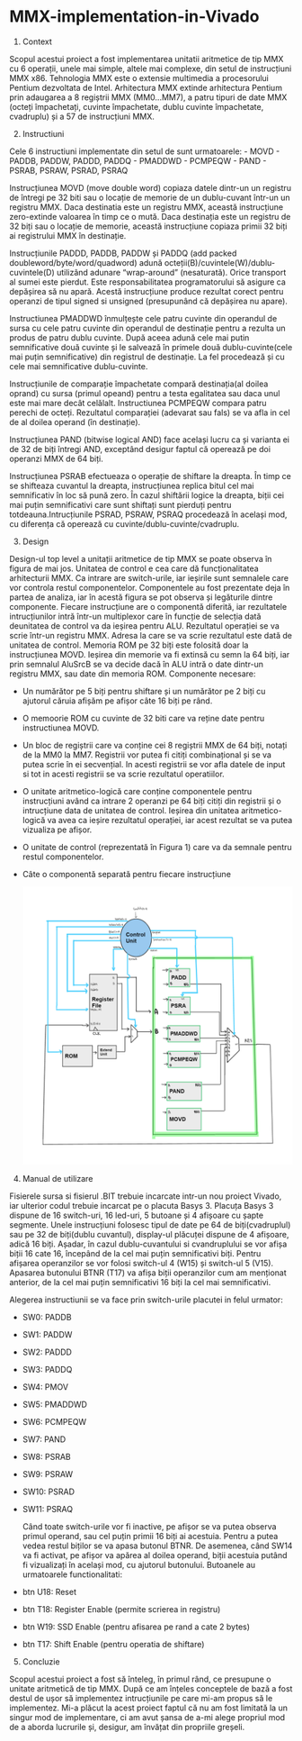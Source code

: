 # MMX-implementation-in-Vivado

1. Context

  Scopul acestui proiect a fost implementarea unitatii aritmetice de tip MMX cu 6 operații, unele mai simple, altele mai complexe, din setul de instrucțiuni MMX x86. 
Tehnologia MMX este o extensie multimedia a procesorului Pentium dezvoltata de Intel. Arhitectura MMX extinde arhitectura Pentium prin adaugarea a 8 regiștrii MMX 
(MM0...MM7), a patru tipuri de date MMX (octeți împachetați, cuvinte împachetate, dublu cuvinte împachetate, cvadruplu) și a 57 de instrucțiuni MMX.

2. Instructiuni

  Cele 6 instructiuni implementate din setul de sunt urmatoarele:
    - MOVD
    - PADDB, PADDW, PADDD, PADDQ
    - PMADDWD
    - PCMPEQW 
    - PAND
    - PSRAB, PSRAW, PSRAD, PSRAQ
    
   Instrucțiunea MOVD (move double word) copiaza datele dintr-un un registru de întregi pe 32 biti sau o locație de memorie de un dublu-cuvant într-un un registru MMX. Daca destinatia este un registru MMX, această instrucțiune zero-extinde valoarea în timp ce o mută. Daca destinația este un registru de 32 biți sau o locație de memorie, această instrucțiune copiaza primii 32 biți ai registrului MMX în destinație.
   
   Instrucțiunile PADDD, PADDB, PADDW și PADDQ (add packed doubleword/byte/word/quadword) adună octeții(B)/cuvintele(W)/dublu-cuvintele(D) utilizând adunare “wrap-around” (nesaturată). Orice transport al sumei este pierdut. Este responsabilitatea programatorului să asigure ca depășirea să nu apară. Acestă instrucțiune produce rezultat corect pentru operanzi de tipul signed si unsigned (presupunând că depășirea nu apare).

   Instructiunea PMADDWD înmulțește cele patru cuvinte din operandul de sursa cu cele patru cuvinte din operandul de destinație pentru a rezulta un produs de patru dublu cuvinte. După aceea adună cele mai putin semnificative două cuvinte și le salvează în primele două dublu-cuvinte(cele mai puțin semnificative) din registrul de destinație. La fel procedează și cu cele mai semnificative dublu-cuvinte.

   Instrucțiunile de comparație împachetate compară destinația(al doilea oprand) cu sursa (primul opeand) pentru a testa egalitatea sau daca unul este mai mare decât celălalt. Instructiunea PCMPEQW compara patru perechi de octeți. Rezultatul comparației (adevarat sau fals) se va afla in cel de al doilea operand (în destinație).

   Instrucțiunea PAND (bitwise logical AND) face același lucru ca și varianta ei de 32 de biți întregi AND, exceptând desigur faptul că operează pe doi operanzi MMX de 64 biți.

   Instrucțiunea PSRAB efectueaza o operație de shiftare la dreapta. În timp ce se shifteaza cuvantul la dreapta, instrucțiunea replica bitul cel mai semnificativ în loc să pună zero. În cazul shiftării logice la dreapta, biții cei mai puțin semnificativi care sunt shiftați sunt pierduți pentru totdeauna.Intrucțiunile PSRAD, PSRAW, PSRAQ procedează în același mod, cu diferența că operează cu cuvinte/dublu-cuvinte/cvadruplu.

3. Design

  Design-ul top level a unitații aritmetice de tip MMX se poate observa în figura de mai jos. Unitatea de control e cea care dă funcționalitatea arhitecturii MMX. Ca intrare are switch-urile, iar ieșirile sunt semnalele care vor controla restul componentelor. Componentele au fost prezentate deja în partea de analiza, iar în acestă figura se pot observa și legăturile dintre componente. Fiecare instrucțiune are o componentă diferită, iar rezultatele intrucțiunilor intră într-un multiplexor care în funcție de selecția dată deunitatea de control va da ieșirea pentru ALU. Rezultatul operației se va scrie într-un registru MMX. Adresa la care se va scrie rezultatul este dată de unitatea de control. Memoria ROM pe 32 biți este folosită doar la instrucțiunea MOVD. Ieșirea din memorie va fi extinsă cu semn la 64 biți, iar prin semnalul AluSrcB se va decide dacă în ALU intră o date dintr-un registru MMX, sau date din memoria ROM.
  Componente necesare: 
- Un numărător pe 5 biți pentru shiftare și un numărător pe 2 biți cu ajutorul căruia afișăm pe afișor câte 16 biți pe rând.
- O memoorie ROM cu cuvinte de 32 biti care va reține date pentru instructiunea MOVD.
- Un bloc de regiștrii care va conține cei 8 regiștrii MMX de 64 biți, notați de la MM0 la MM7. Registrii vor putea fi citiți combinațional și se va putea scrie în ei secvențial. In acesti registrii se vor afla datele de input si tot in acesti registrii se va scrie rezultatul operatiilor.
- O unitate aritmetico-logică care conține componentele pentru instrucțiuni având ca intrare 2 operanzi pe 64 biți citiți din registrii și o intrucțiune data de unitatea de control. Ieșirea din unitatea aritmetico-logică va avea ca ieșire rezultatul operației, iar acest rezultat se va putea vizualiza pe afișor.
- O unitate de control (reprezentată în Figura 1) care va da semnale pentru restul componentelor.
- Câte o componentă separată pentru fiecare instrucțiune

  ![alt text](https://github.com/emmaev9/MMX-implementation-in-Vivado/blob/main/designMMX.png?raw=true)

4. Manual de utilizare
  
  Fisierele sursa si fisierul .BIT trebuie incarcate intr-un nou proiect Vivado, iar ulterior codul trebuie incarcat pe o placuta Basys 3. Placuța Basys 3 dispune de 16 switch-uri, 16 led-uri, 5 butoane și 4 afișoare cu șapte segmente. 
  Unele instrucțiuni folosesc tipul de date pe 64 de biți(cvadruplul) sau pe 32 de biți(dublu cuvantul), display-ul plăcuței dispune de 4 afișoare, adică 16 biți. Așadar, în cazul dublu-cuvantului si cvandruplului se vor afișa biții 16 cate 16, începând de la cel mai puțin semnificativi biți. Pentru afișarea operanzilor se vor folosi switch-ul 4 (W15) și switch-ul 5 (V15). Apasarea butonului BTNR (T17) va afișa biții operanzilor cum am menționat anterior, de la cel mai puțin semnificativi 16 biți la cel mai semnificativi.
  
  Alegerea instructiunii se va face prin switch-urile placutei in felul urmator:
- SW0: PADDB
- SW1: PADDW
- SW2: PADDD
- SW3: PADDQ
- SW4: PMOV
- SW5: PMADDWD
- SW6: PCMPEQW
- SW7: PAND
- SW8: PSRAB
- SW9: PSRAW
- SW10: PSRAD
- SW11: PSRAQ

  Când toate switch-urile vor fi inactive, pe afișor se va putea observa primul operand, sau cel puțin primii 16 biți ai acestuia. Pentru a putea vedea restul biților se va apasa butonul BTNR. De asemenea, când SW14 va fi activat, pe afișor va apărea al doilea operand, biții acestuia putând fi vizualizați în același mod, cu ajutorul butonului.
  Butoanele au urmatoarele functionalitati: 
- btn U18: Reset   
- btn T18: Register Enable (permite scrierea in registru)  
- btn W19: SSD Enable (pentru afisarea pe rand a cate 2 bytes)
- btn T17: Shift Enable (pentru operatia de shiftare)

5. Concluzie

  Scopul acestui proiect a fost să înteleg, în primul rând, ce presupune o unitate aritmetică de tip MMX. După ce am înțeles conceptele de bază a fost destul de ușor să implementez intrucțiunile pe care mi-am propus să le implementez. Mi-a plăcut la acest proiect faptul că nu am fost limitată la un singur mod de implementare, ci am 
avut șansa de a-mi alege propriul mod de a aborda lucrurile și, desigur, am învățat din propriile greșeli.


  



        
